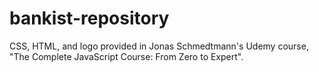 # bankist-repository

CSS, HTML, and logo provided in Jonas Schmedtmann's Udemy course, "The Complete JavaScript Course: From Zero to Expert".


